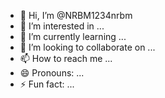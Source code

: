 - 👋 Hi, I’m @NRBM1234nrbm
- 👀 I’m interested in ...
- 🌱 I’m currently learning ...
- 💞️ I’m looking to collaborate on ...
- 📫 How to reach me ...
- 😄 Pronouns: ...
- ⚡ Fun fact: ...

<!---
NRBM1234nrbm/NRBM1234nrbm is a ✨ special ✨ repository because its `README.md` (this file) appears on your GitHub profile.
You can click the Preview link to take a look at your changes.
--->
